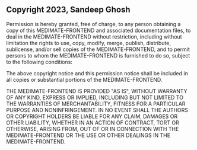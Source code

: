 ## Copyright 2023, Sandeep Ghosh

Permission is hereby granted, free of charge, to any person obtaining a copy of this MEDIMATE-FRONTEND and associated documentation files, to deal in the MEDIMATE-FRONTEND without restriction, including without limitation the rights to use, copy, modify, merge, publish, distribute, sublicense, and/or sell copies of the MEDIMATE-FRONTEND, and to permit persons to whom the MEDIMATE-FRONTEND is furnished to do so, subject to the following conditions:

The above copyright notice and this permission notice shall be included in all copies or substantial portions of the MEDIMATE-FRONTEND.

THE MEDIMATE-FRONTEND IS PROVIDED "AS IS", WITHOUT WARRANTY OF ANY KIND, EXPRESS OR IMPLIED, INCLUDING BUT NOT LIMITED TO THE WARRANTIES OF MERCHANTABILITY, FITNESS FOR A PARTICULAR PURPOSE AND NONINFRINGEMENT. IN NO EVENT SHALL THE AUTHORS OR COPYRIGHT HOLDERS BE LIABLE FOR ANY CLAIM, DAMAGES OR OTHER LIABILITY, WHETHER IN AN ACTION OF CONTRACT, TORT OR OTHERWISE, ARISING FROM, OUT OF OR IN CONNECTION WITH THE MEDIMATE-FRONTEND OR THE USE OR OTHER DEALINGS IN THE MEDIMATE-FRONTEND.
